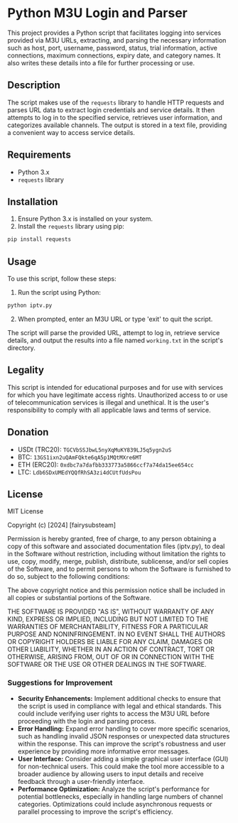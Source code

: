 # Python M3U Login and Parser

This project provides a Python script that facilitates logging into services provided via M3U URLs, extracting, and parsing the necessary information such as host, port, username, password, status, trial information, active connections, maximum connections, expiry date, and category names. It also writes these details into a file for further processing or use.

## Description

The script makes use of the `requests` library to handle HTTP requests and parses URL data to extract login credentials and service details. It then attempts to log in to the specified service, retrieves user information, and categorizes available channels. The output is stored in a text file, providing a convenient way to access service details.

## Requirements

- Python 3.x
- `requests` library

## Installation

1. Ensure Python 3.x is installed on your system.
2. Install the `requests` library using pip:

```bash
pip install requests
```

## Usage

To use this script, follow these steps:

1. Run the script using Python:

```bash
python iptv.py
```

2. When prompted, enter an M3U URL or type 'exit' to quit the script.

The script will parse the provided URL, attempt to log in, retrieve service details, and output the results into a file named `working.txt` in the script's directory.

## Legality

This script is intended for educational purposes and for use with services for which you have legitimate access rights. Unauthorized access to or use of telecommunication services is illegal and unethical. It is the user's responsibility to comply with all applicable laws and terms of service.

## Donation
- USDt (TRC20): `TGCVbSSJbwL5nyXqMuKY839LJ5q5ygn2uS`
- BTC: `13GS1ixn2uQAmFQkte6qA5p1MQtMXre6MT`
- ETH (ERC20): `0xdbc7a7dafbb333773a5866ccf7a74da15ee654cc`
- LTC: `Ldb6SDxUMEdYQQfRhSA3zi4dCUtfUdsPou`

## License

MIT License

Copyright (c) [2024] [fairysubsteam]

Permission is hereby granted, free of charge, to any person obtaining a copy
of this software and associated documentation files (iptv.py), to deal
in the Software without restriction, including without limitation the rights
to use, copy, modify, merge, publish, distribute, sublicense, and/or sell
copies of the Software, and to permit persons to whom the Software is
furnished to do so, subject to the following conditions:

The above copyright notice and this permission notice shall be included in all
copies or substantial portions of the Software.

THE SOFTWARE IS PROVIDED "AS IS", WITHOUT WARRANTY OF ANY KIND, EXPRESS OR
IMPLIED, INCLUDING BUT NOT LIMITED TO THE WARRANTIES OF MERCHANTABILITY,
FITNESS FOR A PARTICULAR PURPOSE AND NONINFRINGEMENT. IN NO EVENT SHALL THE
AUTHORS OR COPYRIGHT HOLDERS BE LIABLE FOR ANY CLAIM, DAMAGES OR OTHER
LIABILITY, WHETHER IN AN ACTION OF CONTRACT, TORT OR OTHERWISE, ARISING FROM,
OUT OF OR IN CONNECTION WITH THE SOFTWARE OR THE USE OR OTHER DEALINGS IN THE
SOFTWARE.

### Suggestions for Improvement

- **Security Enhancements:** Implement additional checks to ensure that the script is used in compliance with legal and ethical standards. This could include verifying user rights to access the M3U URL before proceeding with the login and parsing process.
- **Error Handling:** Expand error handling to cover more specific scenarios, such as handling invalid JSON responses or unexpected data structures within the response. This can improve the script's robustness and user experience by providing more informative error messages.
- **User Interface:** Consider adding a simple graphical user interface (GUI) for non-technical users. This could make the tool more accessible to a broader audience by allowing users to input details and receive feedback through a user-friendly interface.
- **Performance Optimization:** Analyze the script's performance for potential bottlenecks, especially in handling large numbers of channel categories. Optimizations could include asynchronous requests or parallel processing to improve the script's efficiency.
